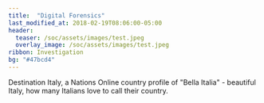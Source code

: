 ```yaml
---
title:  "Digital Forensics"
last_modified_at: 2018-02-19T08:06:00-05:00
header:
  teaser: /soc/assets/images/test.jpeg
  overlay_image: /soc/assets/images/test.jpeg
ribbon: Investigation
bg: "#47bcd4"
---
```


Destination Italy, a Nations Online country profile of "Bella Italia" - beautiful Italy, how many Italians love to call their country.